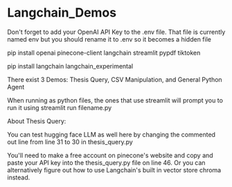 # Langchain_Demos

Don't forget to add your OpenAI API Key to the .env file. That file is currently named env but you should rename it to .env so it becomes a hidden file

pip install openai pinecone-client langchain streamlit pypdf tiktoken

pip install langchain langchain_experimental

There exist 3 Demos: Thesis Query, CSV Manipulation, and General Python Agent

When running as python files, the ones that use streamlit will prompt you to run it using streamlit run filename.py



About Thesis Query:

You can test hugging face LLM as well here by changing the commented out line from line 31 to 30 in  thesis_query.py

You'll need to make a free account on pinecone's website and copy and paste your API key into the thesis_query.py file on line 46. Or you can alternatively figure out how to use Langchain's built in vector store chroma instead. 
